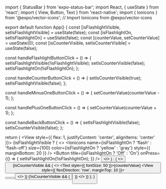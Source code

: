 import { StatusBar } from 'expo-status-bar';
import React, { useState } from 'react';
import { View, Button, Text } from 'react-native';
import { Ionicons } from '@expo/vector-icons'; // Import Ionicons from @expo/vector-icons

export default function App() {
  const [isFlashlightVisible, setIsFlashlightVisible] = useState(false);
  const [isFlashlightOn, setIsFlashlightOn] = useState(false);
  const [counterValue, setCounterValue] = useState(0);
  const [isCounterVisible, setIsCounterVisible] = useState(false);

  const handleFlashlightButtonClick = () => {
    setIsFlashlightVisible(!isFlashlightVisible);
    setIsCounterVisible(false);
    setIsFlashlightOn(!isFlashlightOn);
  };

  const handleCounterButtonClick = () => {
    setIsCounterVisible(true);
    setIsFlashlightVisible(false);
  };

  const handleMinusOneButtonClick = () => {
    setCounterValue(counterValue - 1);
  };

  const handlePlusOneButtonClick = () => {
    setCounterValue(counterValue + 1);
  };

  const handleBackButtonClick = () => {
    setIsFlashlightVisible(false);
    setIsCounterVisible(false);
  };

  return (
    <View style={{ flex: 1, justifyContent: 'center', alignItems: 'center' }}>
      {isFlashlightVisible ? (
        <>
          <Ionicons
            name={isFlashlightOn ? 'flash' : 'flash-off'}
            size={100}
            color={isFlashlightOn ? 'yellow' : 'gray'}
            style={{ marginBottom: 20 }}
          />
          <Button
            title={isFlashlightOn ? 'Off' : 'On'}
            onPress={() => {
              setIsFlashlightOn(!isFlashlightOn);
            }}
          />
          <Button title="Back" onPress={handleBackButtonClick} />
        </>
      ) : (
        <>
          <Button title="Flashlight" onPress={handleFlashlightButtonClick} />
          {isCounterVisible && (
            <>
              <Text style={{ fontSize: 50 }}>{counterValue}</Text>
              <View style={{ flexDirection: 'row', marginTop: 10 }}>
                <Button title="-1" onPress={handleMinusOneButtonClick} />
                <Button title="+1" onPress={handlePlusOneButtonClick} />
              </View>
              <Button title="Back" onPress={handleBackButtonClick} />
            </>
          )}
          {!isCounterVisible && (
            <Button title="Counter" onPress={handleCounterButtonClick} />
          )}
        </>
      )}
      <StatusBar style="auto" />
    </View>
  );
}
